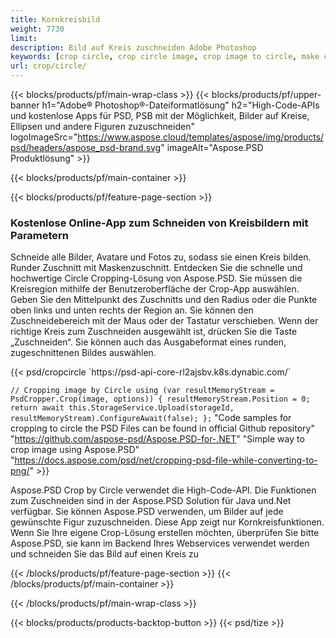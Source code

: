 ```yaml
---
title: Kornkreisbild
weight: 7730
limit: 
description: Bild auf Kreis zuschneiden Adobe Photoshop
keywords: [crop circle, crop circle image, crop image to circle, make circle photo]
url: crop/circle/
---
```

{{< blocks/products/pf/main-wrap-class >}}
{{< blocks/products/pf/upper-banner h1="Adobe® Photoshop®-Dateiformatlösung" h2="High-Code-APIs und kostenlose Apps für PSD, PSB mit der Möglichkeit, Bilder auf Kreise, Ellipsen und andere Figuren zuzuschneiden" logoImageSrc="https://www.aspose.cloud/templates/aspose/img/products/psd/headers/aspose_psd-brand.svg" imageAlt="Aspose.PSD Produktlösung" >}}

{{< blocks/products/pf/main-container >}}

{{< blocks/products/pf/feature-page-section >}}
<h3 class="headingpdleft">Kostenlose Online-App zum Schneiden von Kreisbildern mit Parametern</h3>
<p>Schneide alle Bilder, Avatare und Fotos zu, sodass sie einen Kreis bilden. Runder Zuschnitt mit Maskenzuschnitt. Entdecken Sie die schnelle und hochwertige Circle Cropping-Lösung von Aspose.PSD. Sie müssen die Kreisregion mithilfe der Benutzeroberfläche der Crop-App auswählen. Geben Sie den Mittelpunkt des Zuschnitts und den Radius oder die Punkte oben links und unten rechts der Region an. Sie können den Zuschneidebereich mit der Maus oder der Tastatur verschieben. Wenn der richtige Kreis zum Zuschneiden ausgewählt ist, drücken Sie die Taste „Zuschneiden“. Sie können auch das Ausgabeformat eines runden, zugeschnittenen Bildes auswählen.</p>
{{< psd/cropcircle `https://psd-api-core-rl2ajsbv.k8s.dynabic.com/` 

`// Cropping image by Circle
using (var resultMemoryStream = PsdCropper.Crop(image, options))
{
	resultMemoryStream.Position = 0;
	return await this.StorageService.Upload(storageId, resultMemoryStream).ConfigureAwait(false);
};` 
"Code samples for cropping to circle the PSD Files can be found in official Github repository"  "https://github.com/aspose-psd/Aspose.PSD-for-.NET" 
"Simple way to crop image using Aspose.PSD" "https://docs.aspose.com/psd/net/cropping-psd-file-while-converting-to-png/" >}}
<p>Aspose.PSD Crop by Circle verwendet die High-Code-API. Die Funktionen zum Zuschneiden sind in der Aspose.PSD Solution für Java und.Net verfügbar. Sie können Aspose.PSD verwenden, um Bilder auf jede gewünschte Figur zuzuschneiden. Diese App zeigt nur Kornkreisfunktionen. Wenn Sie Ihre eigene Crop-Lösung erstellen möchten, überprüfen Sie bitte Aspose.PSD, sie kann im Backend Ihres Webservices verwendet werden und schneiden Sie das Bild auf einen Kreis zu</p>
<!--<ul>
<li><a href="psb">PSB Circle Crop</a></li>
<li><a href="ellipse">Ellipse crop App</a></li>
</ul>-->
{{< /blocks/products/pf/feature-page-section >}}
{{< /blocks/products/pf/main-container >}}


{{< /blocks/products/pf/main-wrap-class >}}

{{< blocks/products/products-backtop-button >}}
{{< psd/tize >}}
